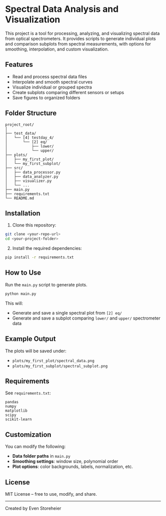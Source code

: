 # Spectral Data Analysis and Visualization

This project is a tool for processing, analyzing, and visualizing spectral data from optical spectrometers. It provides scripts to generate individual plots and comparison subplots from spectral measurements, with options for smoothing, interpolation, and custom visualization.

## Features

- Read and process spectral data files
- Interpolate and smooth spectral curves
- Visualize individual or grouped spectra
- Create subplots comparing different sensors or setups
- Save figures to organized folders

## Folder Structure

```
project_root/
│
├── test_data/
│   └── [4] testday_4/
│       └── [2] eq/
│           ├── lower/
│           └── upper/
├── plots/
│   ├── my_first_plot/
│   └── my_first_subplot/
├── src/
│   ├── data_processor.py
│   ├── data_analyzer.py
│   ├── visualizer.py
│   └── ...
├── main.py
├── requirements.txt
└── README.md
```

## Installation

1. Clone this repository:

```bash
git clone <your-repo-url>
cd <your-project-folder>
```

2. Install the required dependencies:

```bash
pip install -r requirements.txt
```

## How to Use

Run the `main.py` script to generate plots.

```bash
python main.py
```

This will:

- Generate and save a single spectral plot from `[2] eq/`
- Generate and save a subplot comparing `lower/` and `upper/` spectrometer data

## Example Output

The plots will be saved under:

- `plots/my_first_plot/spectral_data.png`
- `plots/my_first_subplot/spectral_subplot.png`

## Requirements

See `requirements.txt`:

```
pandas
numpy
matplotlib
scipy
scikit-learn
```

## Customization

You can modify the following:

- **Data folder paths** in `main.py`
- **Smoothing settings**: window size, polynomial order
- **Plot options**: color backgrounds, labels, normalization, etc.

## License

MIT License – free to use, modify, and share.

---

Created by Even Storeheier
